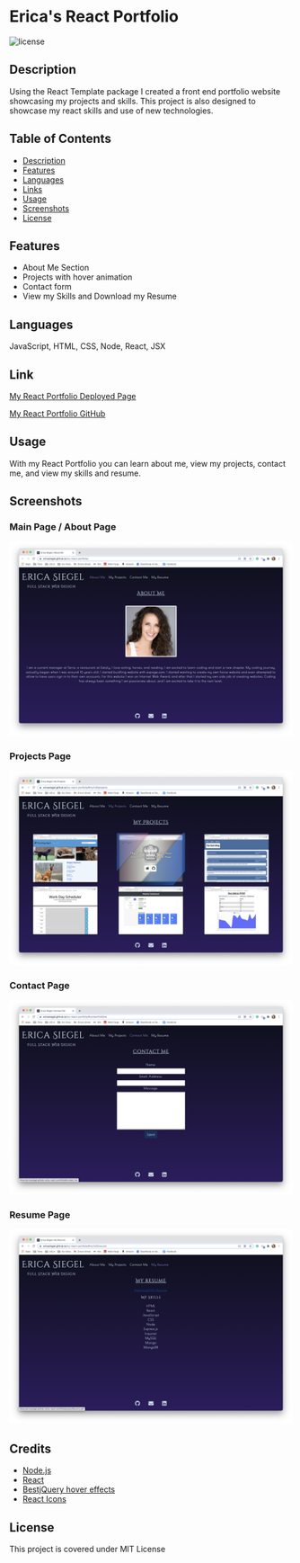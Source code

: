 
# Erica's React Portfolio 
  
![license](https://img.shields.io/badge/License-MIT%20License-blue?style=for-the-badge)

 
## Description
Using the React Template package I created a front end portfolio website showcasing my projects and skills. This project is also designed to showcase my react skills and use of new technologies. 


## Table of Contents
  
* [Description](#description)
* [Features](#features)
* [Languages](#languages)
* [Links](#link)
* [Usage](#usage)
* [Screenshots](#screenshots)
* [License](#license)


## Features
    
- About Me Section
- Projects with hover animation
- Contact form
- View my Skills and Download my Resume

## Languages

JavaScript, HTML, CSS, Node, React, JSX


## Link 

[My React Portfolio Deployed Page](https://ericasiegel.github.io/my-react-portfolio/#my%20projects)

[My React Portfolio GitHub](https://github.com/ericasiegel/my-react-portfolio.git)


## Usage

With my React Portfolio you can learn about me, view my projects, contact me, and view my skills and resume.

## Screenshots
    
### Main Page / About Page
![Main/About Page](./src/assets/images/main.png)

### Projects Page
![Projects Page](./src/assets/images/projects.png)

### Contact Page
![Main/About Page](./src/assets/images/contact.png)

### Resume Page
![Resume Page](./src/assets/images/resume.png)


## Credits

- [Node.js](https://nodejs.org/en/)
- [React](https://reactjs.org/)
- [BestjQuery hover effects](https://www.bestjquery.com/lab/hover-effects/)
- [React Icons](https://react-icons.github.io/react-icons)
    

## License

This project is covered under MIT License


